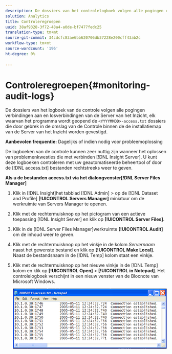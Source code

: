 ```yaml
---
description: De dossiers van het controlelogboek volgen alle pogingen om verbindingen aan en los te maken van de Server van het Inzicht, elk van wie het programma wordt geopend <YYYMMDD>-access.txt dossiers die door gebrek in de omslag van de Controle binnen de de installatiemap van de Server van het Inzicht worden gevestigd.
solution: Analytics
title: Controleregroepen
uuid: 38af9328-3f72-48a4-a0de-bf7477fedc25
translation-type: tm+mt
source-git-commit: 34cdcfc83ae6bb620706db37228e200cff43ab2c
workflow-type: tm+mt
source-wordcount: '196'
ht-degree: 0%

---
```



# Controleregroepen{#monitoring-audit-logs}

De dossiers van het logboek van de controle volgen alle pogingen verbindingen aan en losverbindingen van de Server van het Inzicht, elk waarvan het programma wordt geopend de `<YYYYMMDD>-access.txt` dossiers die door gebrek in de omslag van de Controle binnen de de installatiemap van de Server van het Inzicht worden gevestigd.

**Aanbevolen frequentie:** Dagelijks of indien nodig voor probleemoplossing

De logboeken van de controle kunnen zeer nuttig zijn wanneer het oplossen van problemenkwesties die met verbinden [!DNL Insight Server]. U kunt deze logboeken controleren met uw geautomatiseerde beheertool of door de [!DNL access.txt] bestanden rechtstreeks weer te geven.

**Als u de bestanden access.txt via het dialoogvenster[!DNL Server Files Manager]**

1. Klik in [!DNL Insight]het tabblad [!DNL Admin] > op de [!DNL Dataset and Profile] **[!UICONTROL Servers Manager]** miniatuur om de werkruimte van Servers Manager te openen.
1. Klik met de rechtermuisknop op het pictogram van een actieve toepassing [!DNL Insight Server] en klik op **[!UICONTROL Server Files]**.
1. Klik in de [!DNL Server Files Manager]werkruimte **[!UICONTROL Audit]** om de inhoud weer te geven.
1. Klik met de rechtermuisknop op het vinkje in de kolom *Servernaam* naast het gewenste bestand en klik op **[!UICONTROL Make Local]**. Naast de bestandsnaam in de [!DNL Temp] kolom staat een vinkje.
1. Klik met de rechtermuisknop op het nieuwe vinkje in de [!DNL Temp] kolom en klik op **[!UICONTROL Open]** > **[!UICONTROL in Notepad]**. Het controlelogboek verschijnt in een nieuw venster van de Blocnote van Microsoft Windows.

   ![Stapinfo](assets/cfg_accesscontrol_accessFile.png)

